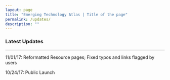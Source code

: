 ```yaml
---
layout: page
title: "Emerging Technology Atlas | Title of the page"
permalink: /updates/
description: ""
---
```


### Latest Updates

***
11/01/17: Reformatted Resource pages; Fixed typos and links flagged by users
<p> 10/24/17: Public Launch
